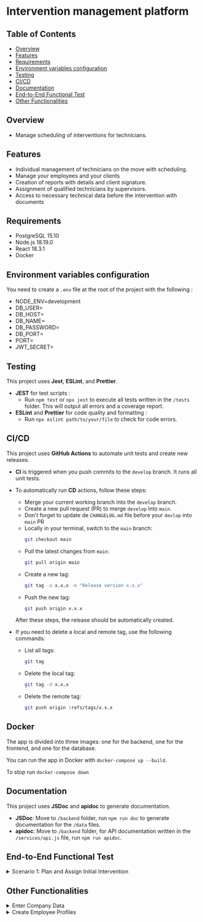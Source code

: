 # Intervention management platform

## Table of Contents

-   [Overview](#overview)
-   [Features](#features)
-   [Requirements](#requirements)
-   [Environment variables configuration](#environment-variables-configuration)
-   [Testing](#testing)
-   [CI/CD](#cicd)
-   [Documentation](#documentation)
-   [End-to-End Functional Test](#end-to-end-functional-test)
-   [Other Functionalities](#other-functionalities)

## <a name="overview"></a> Overview

-   Manage scheduling of interventions for technicians.

## <a name="features"></a> Features

-   Individual management of technicians on the move with scheduling.
-   Manage your employees and your clients
-   Creation of reports with details and client signature.
-   Assignment of qualified technicians by supervisors.
-   Access to necessary technical data before the intervention with documents

## <a name="requirements"></a> Requirements

-   PostgreSQL 15.10
-   Node.js 18.19.0
-   React 18.3.1
-   Docker

## <a name="environment-variables-configuration"></a> Environment variables configuration

You need to create a `.env` file at the root of the project with the following :

-   NODE_ENV=development
-   DB_USER=
-   DB_HOST=
-   DB_NAME=
-   DB_PASSWORD=
-   DB_PORT=
-   PORT=
-   JWT_SECRET=

## <a name="testing"></a> Testing

This project uses **Jest**, **ESLint**, and **Prettier**.

-   **JEST** for test scripts :
    -   Run `npm test` or `npx jest` to execute all tests written in the `/tests` folder. This will output all errors and a coverage report.
-   **ESLint** and **Prettier** for code quality and formatting :
    -   Run `npx eslint path/to/your/file` to check for code errors.

## <a name="cicd"></a> CI/CD

This project uses **GitHub Actions** to automate unit tests and create new releases.

-   **CI** is triggered when you push commits to the `develop` branch. It runs all unit tests.

-   To automatically run **CD** actions, follow these steps:

    -   Merge your current working branch into the `develop` branch.
    -   Create a new pull request (PR) to merge `develop` into `main`.
    -   Don't forget to update de `CHANGELOG.md` file before your `devlop` into `main` PR
    -   Locally in your terminal, switch to the `main` branch:
        ```sh
        git checkout main
        ```
    -   Pull the latest changes from `main`:
        ```sh
        git pull origin main
        ```
    -   Create a new tag:
        ```sh
        git tag -a x.x.x -m "Release version x.x.x"
        ```
    -   Push the new tag:
        ```sh
        git push origin x.x.x
        ```

    After these steps, the release should be automatically created.

-   If you need to delete a local and remote tag, use the following commands:
    -   List all tags:
        ```sh
        git tag
        ```
    -   Delete the local tag:
        ```sh
        git tag -d x.x.x
        ```
    -   Delete the remote tag:
        ```sh
        git push origin :refs/tags/x.x.x
        ```

## <a name="docker"></a> Docker

The app is divided into three images: one for the backend, one for the frontend, and one for the database.

You can run the app in Docker with `docker-compose up --build`.

To stop run `docker-compose down`

## <a name="documentation"></a> Documentation

This project uses **JSDoc** and **apidoc** to generate documentation.

-   **JSDoc**: Move to `/backend` folder, run `npm run doc` to generate documentation for the `/data` files.
-   **apidoc**: Move to `/backend` folder, for API documentation written in the `/services/api.js` file, run `npm run apidoc`.

## <a name="end-to-end-functional-test"></a> End-to-End Functional Test

<details>
<summary>Scenario 1: Plan and Assign Initial Intervention</summary>

1. **Supervisor receives a call from a client reporting a machine failure.**

2. **Supervisor logs into the EffiTech app.**

    - Enters client details (if not already in the system).
    - Creates a new intervention event for initial assessment.
    - Assigns a technician for the initial visit.
    - Ensures client details are correctly recorded.

3. **Technician performs the initial assessment.**
    - Technician logs into the app.
    - Views the schedule and client details for the intervention.
    - Visits the client, assesses the issue, and fills out an initial report.
    - Obtains the client’s electronic signature on the report.
    - Submits the report to the supervisor.

</details>

## <a name="other-functionalities"></a> Other Functionalities

<details>
<summary>Enter Company Data</summary>

1. **Admin logs into the EffiTech app.**
    - Navigates to the company settings section.
    - Enters and saves company details such as:
        - Address
        - Contact information
        - Logo
        - Various company informations
    - Confirms that the entered information is displayed correctly in the company page.

</details>

<details>
<summary>Create Employee Profiles</summary>

1. **Admin logs into the EffiTech app.**
    - Navigates to the employee management section.
    - Clicks on "Add New Employee."
    - Enters employee details, including:
        - Firstname, lastname
        - Job and speciality
        - Phone number
        - Credentials (e.g., email, password)
    - Saves the new employee profile.
    - Verifies that the new employee can log in and access the app according to their role.

</details>
